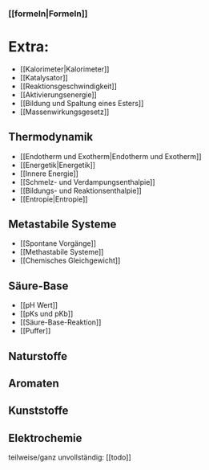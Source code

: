 
### [[formeln|Formeln]]

# Extra:
- [[Kalorimeter|Kalorimeter]]
- [[Katalysator]]
- [[Reaktionsgeschwindigkeit]]
- [[Aktivierungsenergie]]
- [[Bildung und Spaltung eines Esters]]
- [[Massenwirkungsgesetz]]


## Thermodynamik
- [[Endotherm und Exotherm|Endotherm und Exotherm]]
- [[Energetik|Energetik]]
- [[Innere Energie]]
- [[Schmelz- und Verdampungsenthalpie]]
- [[Bildungs- und Reaktionsenthalpie]]
- [[Entropie|Entropie]]

## Metastabile Systeme
- [[Spontane Vorgänge]]
- [[Methastabile Systeme]]
- [[Chemisches Gleichgewicht]]

## Säure-Base
- [[pH Wert]]
- [[pKs und pKb]]
- [[Säure-Base-Reaktion]]
- [[Puffer]]

## Naturstoffe

## Aromaten

## Kunststoffe

## Elektrochemie

teilweise/ganz unvollständig: [[todo]]
